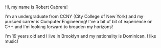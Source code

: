 Hi, my name is Robert Cabrera! 

I'm an undergraduate from CCNY (City College of New York) and my pursued carrer is Computer Engineering! I've a bit of bit of experience on C++ and I'm 
looking forward to broaden my horizons!

I'm 19 years old and I live in Brooklyn and my nationality is Dominican. I like music!
